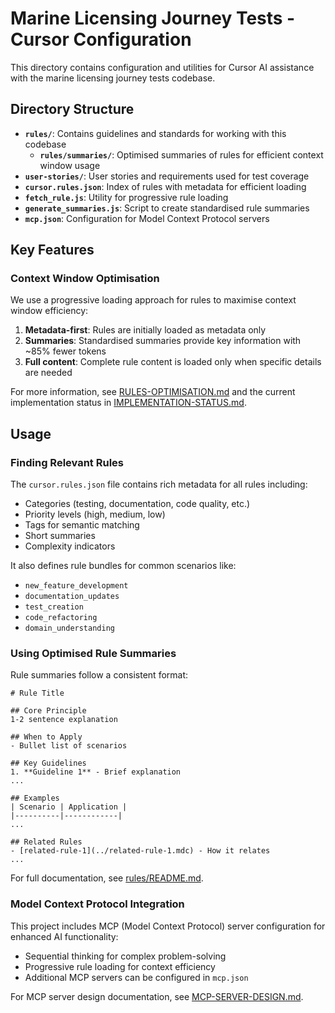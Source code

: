 # Marine Licensing Journey Tests - Cursor Configuration

This directory contains configuration and utilities for Cursor AI assistance with the marine licensing journey tests codebase.

## Directory Structure

- **`rules/`**: Contains guidelines and standards for working with this codebase
  - **`rules/summaries/`**: Optimised summaries of rules for efficient context window usage
- **`user-stories/`**: User stories and requirements used for test coverage
- **`cursor.rules.json`**: Index of rules with metadata for efficient loading
- **`fetch_rule.js`**: Utility for progressive rule loading
- **`generate_summaries.js`**: Script to create standardised rule summaries
- **`mcp.json`**: Configuration for Model Context Protocol servers

## Key Features

### Context Window Optimisation

We use a progressive loading approach for rules to maximise context window efficiency:

1. **Metadata-first**: Rules are initially loaded as metadata only
2. **Summaries**: Standardised summaries provide key information with ~85% fewer tokens
3. **Full content**: Complete rule content is loaded only when specific details are needed

For more information, see [RULES-OPTIMISATION.md](./RULES-OPTIMISATION.md) and the current implementation status in [IMPLEMENTATION-STATUS.md](./IMPLEMENTATION-STATUS.md).

## Usage

### Finding Relevant Rules

The `cursor.rules.json` file contains rich metadata for all rules including:

- Categories (testing, documentation, code quality, etc.)
- Priority levels (high, medium, low)
- Tags for semantic matching
- Short summaries
- Complexity indicators

It also defines rule bundles for common scenarios like:

- `new_feature_development`
- `documentation_updates`
- `test_creation`
- `code_refactoring`
- `domain_understanding`

### Using Optimised Rule Summaries

Rule summaries follow a consistent format:

```
# Rule Title

## Core Principle
1-2 sentence explanation

## When to Apply
- Bullet list of scenarios

## Key Guidelines
1. **Guideline 1** - Brief explanation
...

## Examples
| Scenario | Application |
|----------|------------|
...

## Related Rules
- [related-rule-1](../related-rule-1.mdc) - How it relates
...
```

For full documentation, see [rules/README.md](./rules/README.md).

### Model Context Protocol Integration

This project includes MCP (Model Context Protocol) server configuration for enhanced AI functionality:

- Sequential thinking for complex problem-solving
- Progressive rule loading for context efficiency
- Additional MCP servers can be configured in `mcp.json`

For MCP server design documentation, see [MCP-SERVER-DESIGN.md](./MCP-SERVER-DESIGN.md).

